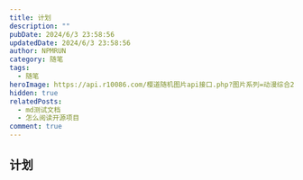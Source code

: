 ```yaml
---
title: 计划
description: ""
pubDate: 2024/6/3 23:58:56
updatedDate: 2024/6/3 23:58:56
author: NPMRUN
category: 随笔
tags:
  - 随笔
heroImage: https://api.r10086.com/樱道随机图片api接口.php?图片系列=动漫综合2
hidden: true
relatedPosts:
  - md测试文档
  - 怎么阅读开源项目
comment: true
---
```


## 计划

